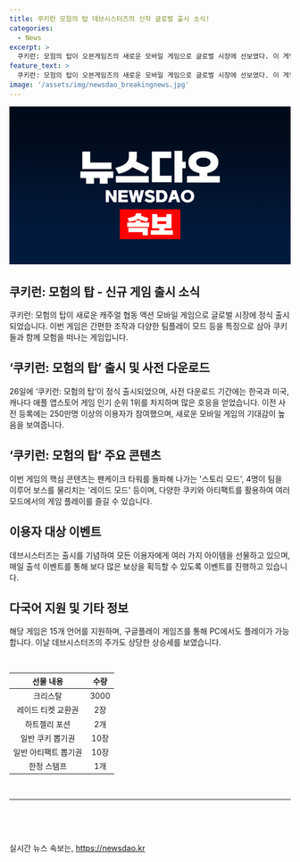 ```yaml
---
title: 쿠키런 모험의 탑 데브시스터즈의 신작 글로벌 출시 소식!
categories:
  - News
excerpt: >
  쿠키런: 모험의 탑이 오븐게임즈의 새로운 모바일 게임으로 글로벌 시장에 선보였다. 이 게임은 간편한 조작과 함께 다양한 팀플레이 모드가 특징으로, 사전 다운로드만으로도 한국과 미국, 캐나다 애플 앱스토어 게임 인기 순위 1위를 기록했고, 250만명 이상의 사전 등록자를 동원했다. 게임은 다챕터로 이뤄진 스토리 모드와 팀원들과 보스를 물리치는 레이드 모드를 비롯해 총 20종의 쿠키와 32종의 아티팩트를 선보이며, 유리미궁, 아티팩트, 새로운 쿠키 등 다양한 이벤트와 선물도 마련되어 있다.
feature_text: >
  쿠키런: 모험의 탑이 오븐게임즈의 새로운 모바일 게임으로 글로벌 시장에 선보였다. 이 게임은 간편한 조작과 함께 다양한 팀플레이 모드가 특징으로, 사전 다운로드만으로도 한국과 미국, 캐나다 애플 앱스토어 게임 인기 순위 1위를 기록했고, 250만명 이상의 사전 등록자를 동원했다. 게임은 다챕터로 이뤄진 스토리 모드와 팀원들과 보스를 물리치는 레이드 모드를 비롯해 총 20종의 쿠키와 32종의 아티팩트를 선보이며, 유리미궁, 아티팩트, 새로운 쿠키 등 다양한 이벤트와 선물도 마련되어 있다.
image: '/assets/img/newsdao_breakingnews.jpg'
---
```


<p><img src="/assets/img/newsdao_breakingnews.jpg" alt="pcversion 속보" /></p>

<h2 data-ke-size="size26">쿠키런: 모험의 탑 - 신규 게임 출시 소식</h2>

<p data-ke-size="size16">쿠키런: 모험의 탑이 새로운 캐주얼 협동 액션 모바일 게임으로 글로벌 시장에 정식 출시되었습니다. 이번 게임은 간편한 조작과 다양한 팀플레이 모드 등을 특징으로 삼아 쿠키들과 함께 모험을 떠나는 게임입니다.</p>

<h2 data-ke-size="size24">‘쿠키런: 모험의 탑’ 출시 및 사전 다운로드</h2>

<p data-ke-size="size16">26일에 ‘쿠키런: 모험의 탑’이 정식 출시되었으며, 사전 다운로드 기간에는 한국과 미국, 캐나다 애플 앱스토어 게임 인기 순위 1위를 차지하며 많은 호응을 얻었습니다. 이전 사전 등록에는 250만명 이상의 이용자가 참여했으며, 새로운 모바일 게임의 기대감이 높음을 보여줍니다.</p>

<h2 data-ke-size="size24">‘쿠키런: 모험의 탑’ 주요 콘텐츠</h2>

<p data-ke-size="size16">이번 게임의 핵심 콘텐츠는 팬케이크 타워를 돌파해 나가는 '스토리 모드', 4명이 팀을 이루어 보스를 물리치는 '레이드 모드' 등이며, 다양한 쿠키와 아티팩트를 활용하여 여러 모드에서의 게임 플레이를 즐길 수 있습니다.</p>

<h2 data-ke-size="size24">이용자 대상 이벤트</h2>

<p data-ke-size="size16">데브시스터즈는 출시를 기념하여 모든 이용자에게 여러 가지 아이템을 선물하고 있으며, 매일 출석 이벤트를 통해 보다 많은 보상을 획득할 수 있도록 이벤트를 진행하고 있습니다.</p>

<h2 data-ke-size="size24">다국어 지원 및 기타 정보</h2>

<p data-ke-size="size16">해당 게임은 15개 언어를 지원하며, 구글플레이 게임즈를 통해 PC에서도 플레이가 가능합니다. 이날 데브시스터즈의 주가도 상당한 상승세를 보였습니다.</p>

<p data-ke-size="size16">&nbsp;</p>

<table>
    <thead>
        <tr>
            <th scope="col" style="text-align: center;">선물 내용</th>
            <th scope="col" style="text-align: center;">수량</th>
        </tr>
    </thead>
    <tbody>
        <tr>
            <td style="text-align: center;">크리스탈</td>
            <td style="text-align: center;">3000</td>
        </tr>
        <tr>
            <td style="text-align: center;">레이드 티켓 교환권</td>
            <td style="text-align: center;">2장</td>
        </tr>
        <tr>
            <td style="text-align: center;">하트젤리 포션</td>
            <td style="text-align: center;">2개</td>
        </tr>
        <tr>
            <td style="text-align: center;">일반 쿠키 뽑기권</td>
            <td style="text-align: center;">10장</td>
        </tr>
        <tr>
            <td style="text-align: center;">일반 아티팩트 뽑기권</td>
            <td style="text-align: center;">10장</td>
        </tr>
        <tr>
            <td style="text-align: center;">한정 스탬프</td>
            <td style="text-align: center;">1개</td>
        </tr>
    </tbody>
</table>

<p data-ke-size="size16">&nbsp;</p>

<hr>

<p data-ke-size="size16">&nbsp;</p>

<p data-ke-size="size16">&nbsp;</p>
실시간 뉴스 속보는, <a href="https://newsdao.kr" rel="dofollow">https://newsdao.kr</a>


